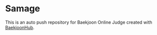 # Samage
This is an auto push repository for Baekjoon Online Judge created with [BaekjoonHub](https://github.com/BaekjoonHub/BaekjoonHub).

